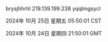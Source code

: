 brysjhhrhl 219.139.199.238 yqqlmgsycl

2024年 10月 25日 星期五 05:50:01 CST

2024年 10月 24日 星期四 21:50:01 GMT
